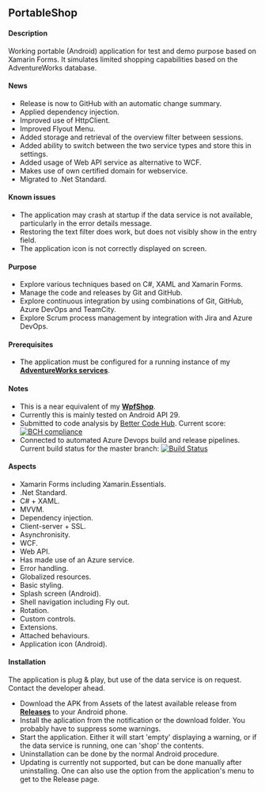 ## PortableShop

#### Description
Working portable (Android) application for test and demo purpose based on Xamarin Forms. It simulates limited shopping capabilities based on the AdventureWorks database.

#### News
* Release is now to GitHub with an automatic change summary.
* Applied dependency injection.
* Improved use of HttpClient.
* Improved Flyout Menu.
* Added storage and retrieval of the overview filter between sessions.
* Added ability to switch between the two service types and store this in settings.
* Added usage of Web API service as alternative to WCF.
* Makes use of own certified domain for webservice.
* Migrated to .Net Standard.

#### Known issues
* The application may crash at startup if the data service is not available, particularly in the error details message.
* Restoring the text filter does work, but does not visibly show in the entry field.
* The application icon is not correctly displayed on screen.

#### Purpose
* Explore various techniques based on C#, XAML and Xamarin Forms.
* Manage the code and releases by Git and GitHub.
* Explore continuous integration by using combinations of Git, GitHub, Azure DevOps and TeamCity.
* Explore Scrum process management by integration with Jira and Azure DevOps.

#### Prerequisites
* The application must be configured for a running instance of my **[AdventureWorks services](https://github.com/a-einstein/AdventureWorks/blob/master/README.md)**.

#### Notes
* This is a near equivalent of my **[WpfShop](https://github.com/a-einstein/WpfShop)**.
* Currently this is mainly tested on Android API 29.
* Submitted to code analysis by [Better Code Hub](https://bettercodehub.com). Current score: [![BCH compliance](https://bettercodehub.com/edge/badge/a-einstein/PortableShop)](https://bettercodehub.com)
* Connected to automated Azure Devops build and release pipelines. Current build status for the master branch: [![Build Status](https://dev.azure.com/RcsProjects/PortableShop/_apis/build/status/Build%20APK?branchName=master)](https://dev.azure.com/RcsProjects/PortableShop/_build/latest?definitionId=13&branchName=master)

#### Aspects
* Xamarin Forms including Xamarin.Essentials.
* .Net Standard.
* C# + XAML.
* MVVM.
* Dependency injection.
* Client-server + SSL.
* Asynchronisity.
* WCF.
* Web API.
* Has made use of an Azure service.
* Error handling.
* Globalized resources.
* Basic styling.
* Splash screen (Android).
* Shell navigation including Fly out.
* Rotation.
* Custom controls.
* Extensions.
* Attached behaviours.
* Application icon (Android).

#### Installation
The application is plug & play, but use of the data service is on request. Contact the developer ahead. 
* Download the APK from Assets of the latest available release from **[Releases](https://github.com/a-einstein/PortableShop/releases)** to your Android phone. 
* Install the aplication from the notification or the download folder. You probably have to suppress some warnings.
* Start the application. Either it will start 'empty' displaying a warning, or if the data service is running, one can 'shop' the contents.
* Uninstallation can be done by the normal Android procedure.
* Updating is currently not supported, but can be done manually after uninstalling. One can also use the option from the application's menu to get to the Release page.


